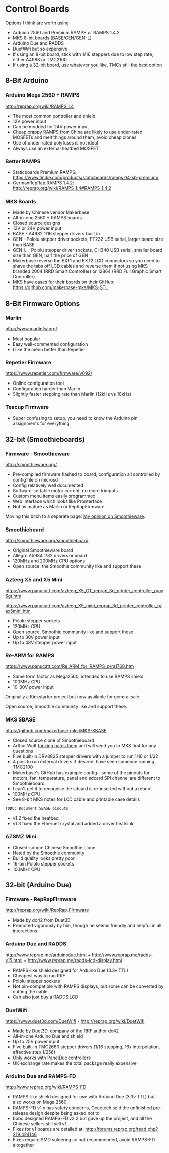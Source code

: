 # Control Boards

Options I think are worth using

* Arduino 2560 and Premium RAMPS or RAMPS 1.4.2
* MKS 8-bit boards (BASE/GEN/GEN-L)
* Arduino Due and RADDS
* DuefWifi but so expensive
* If using an 8-bit board, stick with 1/16 steppers due to low step rate, either A4988 or TMC2100
* If using a 32-bit board, use whatever you like, TMCs still the best option

## 8-Bit Arduino

### Arduino Mega 2560 + RAMPS

http://reprap.org/wiki/RAMPS_1.4

* The most common controller and shield
* 12V power input
* Can be modded for 24V power input
* Cheap crappy RAMPS from China are likely to use under-rated MOSFETs and melt things around them, avoid cheap clones
* Use of under-rated polyfuses is not ideal
* Always use an external heatbed MOSFET

### Better RAMPS

* Staticboards Premium RAMPS: https://www.tindie.com/products/staticboards/ramps-14-sb-premium/
* GermanRepRap RAMPS 1.4.2: http://reprap.org/wiki/RAMPS_1.4#RAMPS_1.4.2

### MKS Boards

* Made by Chinese vendor Makerbase
* All-in-one 2560 + RAMPS boards
* Closed source designs
* 12V or 24V power input
* BASE - A4982 1/16 stepper drivers built in
* GEN - Pololu stepper driver sockets, FT232 USB serial, larger board size than BASE
* GEN-L - Pololu stepper driver sockets, CH340 USB serial, smaller board size than GEN, half the price of GEN
* Makerbase reverse the EXT1 and EXT2 LCD connectors so you need to shave the tabs off LCD cables and reverse them if not using MKS-branded 2004 (RRD Smart Controller) or 12864 (RRD Full Graphic Smart Controller)
* MKS have cases for their boards on their GitHub: https://github.com/makerbase-mks/MKS-STL

## 8-Bit Firmware Options

### Marlin

http://www.marlinfw.org/

* Most popular
* Easy well-commented configuration
* I like the menu better than Repetier

### Repetier Firmware

https://www.repetier.com/firmware/v092/

* Online configuration tool
* Configuration harder than Marlin
* Slightly faster stepping rate than Marlin (12kHz vs 10kHz)

### Teacup Firmware

* Super confusing to setup, you need to know the Arduino pin assignments for everything

## 32-bit (Smoothieboards)

### Firmware - Smoothieware

http://smoothieware.org/

* Pre-compiled firmware flashed to board, configuration all controlled by config file on microsd
* Config relatively well documented
* Software-settable motor current, no more trimpots
* Custom menu items easily programmed
* Web interface which looks like Pronterface
* Not as mature as Marlin or RepRapFirmware

Moving this bitch to a separate page: [My opinion on Smoothieware](3D-Printing-Smoothieware-Opinion).

### Smoothieboard

http://smoothieware.org/smoothieboard

* Original Smoothieware board
* Allegro A5984 1/32 drivers onboard
* 120MHz and 200MHz CPU options
* Open source, the Smoothie community like and support these

### Azteeg X5 and X5 Mini

https://www.panucatt.com/azteeg_X5_GT_reprap_3d_printer_controller_p/ax5gt.htm

https://www.panucatt.com/azteeg_X5_mini_reprap_3d_printer_controller_p/ax5mini.htm

* Pololu stepper sockets
* 120MHz CPU
* Open source, Smoothie community like and support these
* Up to 30V power input
* Up to 48V stepper power input

### Re-ARM for RAMPS

https://www.panucatt.com/Re_ARM_for_RAMPS_p/ra1768.htm

* Same form factor as Mega2560, intended to use RAMPS shield
* 100MHz CPU
* 10-30V power input

Originally a Kickstarter project but now available for general sale.

Open source, Smoothie community like and support these.

### MKS SBASE

https://github.com/makerbase-mks/MKS-SBASE

* Closed source clone of Smoothieboard
* Arthur Wolf [fucking hates them](http://forums.reprap.org/read.php?13,499322) and will send you to MKS first for any questions
* Five built-in DRV8825 stepper drivers with a jumper to run 1/16 or 1/32
* 4 pins to run external drivers if desired, have seen someone running TMC2100
* Makerbase's GitHub has example config - some of the pinouts for motors, fan, temperature, panel and sdcard SPI channel are different to Smoothieboard
* I can't get it to recognise the sdcard is re-inserted without a reboot
* 100MHz CPU
* See 8-bit MKS notes for LCD cable and printable case details

~~~
TODO: Document SBASE pinouts
~~~

* v1.2 fixed the heatbed
* v1.3 fixed the Ethernet crystal and added a driver heatsink

### AZSMZ Mini

* Closed-source Chinese Smoothie clone
* Hated by the Smoothie community
* Build quality looks pretty poor
* 16-bin Pololu stepper sockets
* 100MHz CPU

## 32-bit (Arduino Due)

### Firmware - RepRapFirmware

http://reprap.org/wiki/RepRap_Firmware

* Made by dc42 from Duet3D
* Promoted vigorously by him, though he seems friendly and helpful in all interactions

### Arduino Due and RADDS

http://www.reprap.me/arduinodue.html + http://www.reprap.me/radds-v15.html + http://www.reprap.me/radds-lcd-display.html

* RAMPS-like shield designed for Arduino Due (3.3v TTL)
* Cheapest way to run RRF
* Pololu stepper sockets
* Not pin-compatible with RAMPS displays, but some can be converted by cutting the cable
* Can also just buy a RADDS LCD

### DuetWifi

https://www.duet3d.com/DuetWifi - http://reprap.org/wiki/DuetWifi

* Made by Duet3D, company of the RRF author dc42
* All-in-one Arduino Due and shield
* Up to 25V power input
* Five built-in TMC2660 stepper drivers (1/16 stepping, 16x interpolation, effective step 1/256)
* Only works with PanelDue controllers
* UK exchange rate makes the total package really expensive

### Arduino Due and RAMPS-FD

http://www.reprap.org/wiki/RAMPS-FD

* RAMPS-like shield designed for use with Arduino Due (3.3v TTL) but also works on Mega 2560
* RAMPS-FD v1.x has safety concerns, Geeetech sold the unfinished pre-release design despite being asked not to
* bobc designed RAMPS-FD v2.2 but gave up the project, and all the Chinese sellers still sell v1
* Fixes for v1 boards are detailed at: http://forums.reprap.org/read.php?219,424146
* Fixes require SMD soldering so not recommended, avoid RAMPS-FD altogether